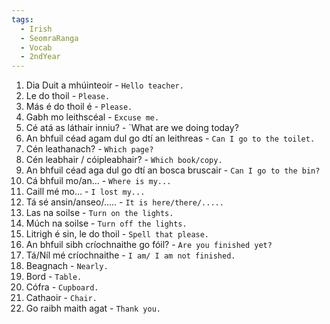 ```yaml
---
tags:
  - Irish
  - SeomraRanga
  - Vocab
  - 2ndYear
---
```

1. Dia Duit a mhúinteoir - `Hello teacher.`
2. Le do thoil - `Please.`
3. Más é do thoil é - `Please.`
4. Gabh mo leithscéal - `Excuse me.`
5. Cé atá as láthair inniu? - `What are we doing today?
6. An bhfuil céad agam dul go dtí an leithreas - `Can I go to the toilet.`
7. Cén leathanach? - `Which page?`
8. Cén leabhair / cóipleabhair? - `Which book/copy.`
9. An bhfuil céad aga dul go dtí an bosca bruscair - `Can I go to the bin?`
10. Cá bhfuil mo/an... - `Where is my...`
11. Caill mé mo… - `I lost my...`
12. Tá sé ansin/anseo/..... - `It is here/there/.....`
13. Las na soilse - `Turn on the lights.`
14. Múch na soilse - `Turn off the lights.`
15. Litrigh é sin, le do thoil - `Spell that please.`
16. An bhfuil sibh críochnaithe go fóil? - `Are you finished yet?`
17. Tá/Níl mé críochnaithe - `I am/ I am not finished.`
18. Beagnach - `Nearly.`
19. Bord - `Table.`
20. Cófra - `Cupboard.`
21. Cathaoir - `Chair.`
22. Go raibh maith agat - `Thank you.` 